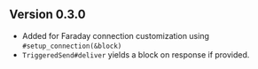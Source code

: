 ## Version 0.3.0

* Added for Faraday connection customization using `#setup_connection(&block)`
* `TriggeredSend#deliver` yields a block on response if provided.
